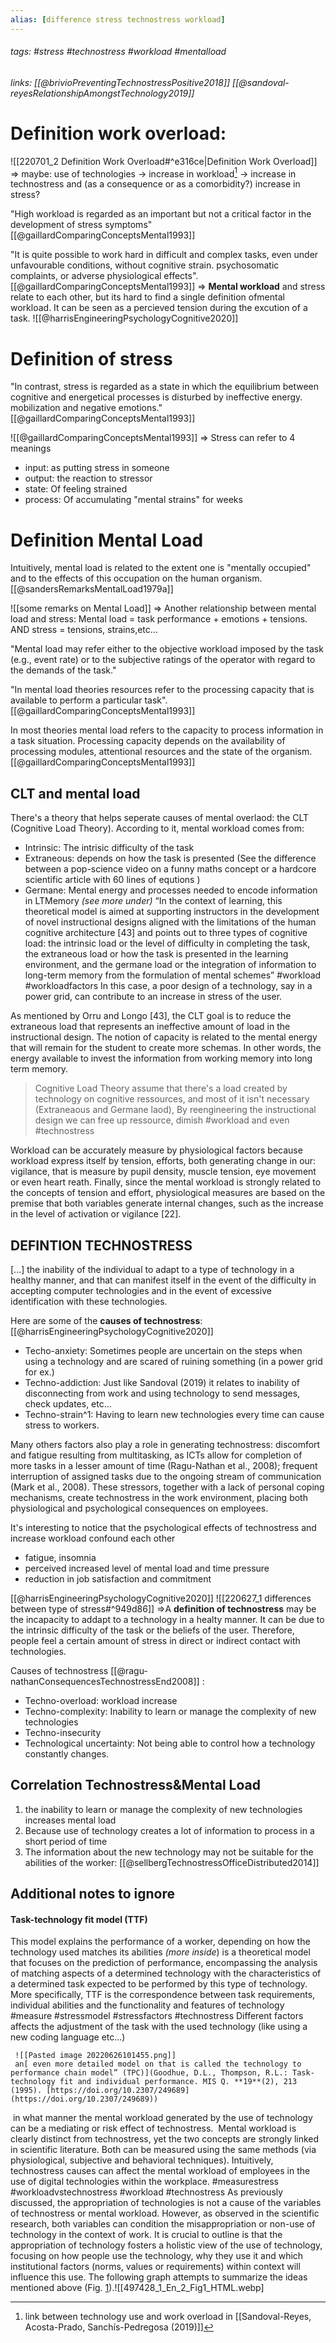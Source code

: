 ```yaml
---
alias: [difference stress technostress workload]
---
```

###### tags: #stress #technostress #workload  #mentalload
###### links: [[@brivioPreventingTechnostressPositive2018]] [[@sandoval-reyesRelationshipAmongstTechnology2019]]

# Definition work overload: 
![[220701_2 Definition Work Overload#^e316ce|Definition Work Overload]]
=> maybe: use of technologies -> increase in workload[^1] -> increase in technostress and (as a consequence or as a comorbidity?) increase in stress?

"High workload is regarded as an important but not a critical factor in the development of stress symptoms"[[@gaillardComparingConceptsMental1993]]

"It is quite possible to work hard in difficult and complex tasks, even under unfavourable conditions, without cognitive strain. psychosomatic complaints, or adverse physiological effects".[[@gaillardComparingConceptsMental1993]]
=> **Mental workload** and stress relate to each other, but its hard to find a single definition ofmental workload. It can be seen as a percieved tension during the excution of a task.
![[@harrisEngineeringPsychologyCognitive2020]]


# Definition of stress

 "In contrast, stress is regarded as a state in which the equilibrium between cognitive and energetical processes is disturbed by ineffective energy. mobilization and negative emotions." [[@gaillardComparingConceptsMental1993]]

![[@gaillardComparingConceptsMental1993]]
=> Stress can refer to 4 meanings
- input: as putting stress in someone
- output: the reaction to stressor
- state: Of feeling strained
- process: Of accumulating "mental strains" for weeks
# Definition  Mental Load
Intuitively, mental load is related to the extent one is "mentally occupied" and to the effects of this occupation on the human organism. [[@sandersRemarksMentalLoad1979a]]

![[some remarks on Mental Load]]
=> Another relationship between mental load and stress: Mental load = task performance + emotions + tensions.  AND stress = tensions, strains,etc...


"Mental load may refer either to the objective workload imposed by the task (e.g., event rate) or to the subjective ratings of the operator with regard to the demands of the task."

"In mental load theories resources refer to the processing capacity that is available to perform a particular task". [[@gaillardComparingConceptsMental1993]]

In most theories mental load refers to the capacity to process information in a task situation. Processing capacity depends on the availability of processing modules, attentional resources and the state of the organism.
[[@gaillardComparingConceptsMental1993]]

## CLT and mental load 
There's a theory that helps seperate causes of mental overlaod: the CLT (Cognitive Load Theory). According to it, mental workload comes from: 
- Intrinsic: The intrisic difficulty of the task
- Extraneous: depends on how the task is presented (See the difference between a pop-science video on a funny maths concept or a hardcore scientific article with 60 lines of equtions )
- Germane: Mental energy and processes needed to encode information in LTMemory *(see more under)*
	“In the context of learning, this theoretical model is aimed at supporting instructors in the development of novel instructional designs aligned with the limitations of the human cognitive architecture [43] and points out to three types of cognitive load: the intrinsic load or the level of difficulty in completing the task, the extraneous load or how the task is presented in the learning environment, and the germane load or the integration of information to long-term memory from the formulation of mental schemes” #workload #workloadfactors 
In this case, a poor design of a technology, say in a power grid, can contribute to an increase in stress of the user. 

As mentioned by Orru and Longo [43], the CLT goal is to reduce the extraneous load that represents an ineffective amount of load in the instructional design. The notion of capacity is related to the mental energy that will remain for the student to create more schemas. In other words, the energy available to invest the information from working memory into long term memory.
>Cognitive Load Theory assume that there's a load created by technology on cognitive ressources, and most of it isn't necessary (Extraneaous and Germane laod), By reengineering the instructional design we can free up ressource, dimish #workload  and even #technostress 
>


Workload can be accurately measure by physiological factors because workload express itself by tension, efforts, both generating change in our: vigilance, that is measure by pupil density, muscle tension, eye movement or even heart reath. 
 Finally, since the mental workload is strongly related to the concepts of tension and effort, physiological measures are based on the premise that both variables generate internal changes, such as the increase in the level of activation or vigilance [22]. 



## DEFINTION TECHNOSTRESS
[...] the inability of the individual to adapt to a type of technology in a healthy manner, and that can manifest itself in the event of the difficulty in accepting computer technologies and in the event of excessive identification with these technologies. 

Here are some of the **causes of technostress**: [[@harrisEngineeringPsychologyCognitive2020]]
- Techo-anxiety: Sometimes people are uncertain on the steps when using a technology and are scared of ruining something (in a power grid for ex.)
- Techno-addiction: Just like  Sandoval (2019) it relates to inability of disconnecting from work and using technology to send messages, check updates, etc...
- Techno-strain^1: Having to learn new technologies every time can cause stress to workers.

Many others factors also play a role in generating technostress: 
	discomfort and fatigue resulting from multitasking, as ICTs allow for completion of more tasks in a lesser amount of time (Ragu-Nathan et al., 2008); frequent interruption of assigned tasks due to the ongoing stream of communication (Mark et al., 2008). These stressors, together with a lack of personal coping mechanisms, create technostress in the work environment, placing both physiological and psychological consequences on employees.


It's interesting to notice that the psychological effects of technostress and increase workload confound each other
- fatigue, insomnia
- perceived increased level of mental load and time pressure
- reduction in job satisfaction and commitment


[[@harrisEngineeringPsychologyCognitive2020]]
![[220627_1 differences between type of stress#^949d86]]
=>A **definition of technostress** may be the incapacity to addapt to a technology in a healty manner. It can be due to the intrinsic difficulty of the task or the beliefs of the user. Therefore, people feel a certain amount of stress in direct or indirect contact with technologies.

Causes of technostress [[@ragu-nathanConsequencesTechnostressEnd2008]] :
- Techno-overload: workload  increase
- Techno-complexity: Inability to learn or manage the complexity of new technologies
- Techno-insecurity 
- Technological uncertainty: Not being able to control how a technology constantly changes.
## Correlation Technostress&Mental Load
1. the inability to learn or manage the complexity of new technologies increases mental load
2. Because use of technology creates a lot of information to process in a short period of time 
3. The information about the new technology may not be suitable for the abilities of the worker: [[@sellbergTechnostressOfficeDistributed2014]]


## Additional notes to ignore
#### Task-technology fit model (TTF)
This model explains the performance of a worker, depending on how the technology used matches its abilities *(more inside*)
	 is a theoretical model that focuses on the prediction of performance, encompassing the analysis of matching aspects of a determined technology with the characteristics of a determined task expected to be performed by this type of technology. More specifically, TTF is the correspondence between task requirements, individual abilities and the functionality and features of technology #measure #stressmodel #stressfactors #technostress 
 Different factors affects the adjustment of the task with the used technology (like using a new coding language etc...) 
 
	 ![[Pasted image 20220626101455.png]]
	 an[ even more detailed model on that is called the technology to performance chain model” (TPC)](Goodhue, D.L., Thompson, R.L.: Task-technology fit and individual performance. MIS Q. **19**(2), 213 (1995). [https://doi.org/10.2307/249689](https://doi.org/10.2307/249689))
 in what manner the mental workload generated by the use of technology can be a mediating or risk effect of technostress.
 Mental workload is clearly distinct from technostress, yet the two concepts are strongly linked in scientific literature. Both can be measured using the same methods (via physiological, subjective and behavioral techniques). Intuitively, technostress causes can affect the mental workload of employees in the use of digital technologies within the workplace. #measurestress #workloadvstechnostress #workload #technostress 
	As previously discussed, the appropriation of technologies is not a cause of the variables of technostress or mental workload. However, as observed in the scientific research, both variables can condition the misappropriation or non-use of technology in the context of work. It is crucial to outline is that the appropriation of technology fosters a holistic view of the use of technology, focusing on how people use the technology, why they use it and which institutional factors (norms, values or requirements) within context will influence this use. The following graph attempts to summarize the ideas mentioned above (Fig. [1](https://link.springer.com/chapter/10.1007/978-3-030-49044-7_2#Fig1)).![[497428_1_En_2_Fig1_HTML.webp]
	

[^1]: link between technology use and work overload in [[Sandoval-Reyes, Acosta-Prado, Sanchís-Pedregosa (2019)]]